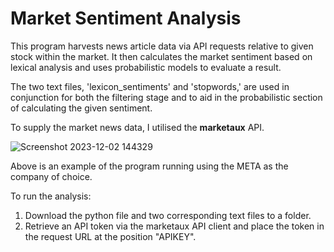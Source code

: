 # Market Sentiment Analysis
This program harvests news article data via API requests relative to given stock within the market. It then calculates the market sentiment based on lexical analysis and uses probabilistic models to evaluate a result.

The two text files, 'lexicon_sentiments' and 'stopwords,' are used in conjunction for both the filtering stage and to aid in the probabilistic section of calculating the given sentiment.

To supply the market news data, I utilised the **marketaux** API.

![Screenshot 2023-12-02 144329](https://github.com/araa1902/Market-Sentiment-Analysis/assets/92942390/0954d1d7-68d2-4197-97c2-b1ed9c85c566)

Above is an example of the program running using the META as the company of choice.

To run the analysis:
  1. Download the python file and two corresponding text files to a folder. 
  1. Retrieve an API token via the marketaux API client and place the token in the request URL at the position "APIKEY".

